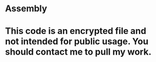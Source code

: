 # Assembly
# This code is an encrypted file and not intended for public usage. You should contact me to pull my work.
